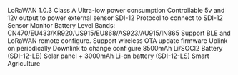 LoRaWAN 1.0.3 Class A
Ultra-low power consumption
Controllable 5v and 12v output to power external sensor
SDI-12 Protocol to connect to SDI-12 Sensor
Monitor Battery Level
Bands: CN470/EU433/KR920/US915/EU868/AS923/AU915/IN865
Support BLE and LoRaWAN remote configure.
Support wireless OTA update firmware
Uplink on periodically
Downlink to change configure
8500mAh Li/SOCl2 Battery (SDI-12-LB)
Solar panel + 3000mAh Li-on battery (SDI-12-LS)
Smart Agriculture
